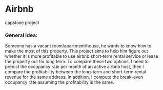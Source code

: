 # Airbnb
capstone project

### General Idea:

Someone has a vacant room/apartment/house, he wants to know how to make the most of this property. This project aims to help him figure out whether it is more profitable to use airbnb short-term rental service or lease the property out for long term. To compare these two options, I need to predict the occupancy rate per month of an active airbnb host, then I compare the profitability between the long-term and short-term rental revenue for the same address. In addition, I compute the break-even occupancy rate assuming the profitability is the same.
